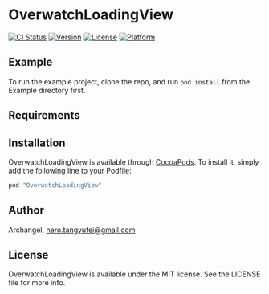 # OverwatchLoadingView

[![CI Status](http://img.shields.io/travis/Archangel/OverwatchLoadingView.svg?style=flat)](https://travis-ci.org/Archangel/OverwatchLoadingView)
[![Version](https://img.shields.io/cocoapods/v/OverwatchLoadingView.svg?style=flat)](http://cocoapods.org/pods/OverwatchLoadingView)
[![License](https://img.shields.io/cocoapods/l/OverwatchLoadingView.svg?style=flat)](http://cocoapods.org/pods/OverwatchLoadingView)
[![Platform](https://img.shields.io/cocoapods/p/OverwatchLoadingView.svg?style=flat)](http://cocoapods.org/pods/OverwatchLoadingView)

## Example

To run the example project, clone the repo, and run `pod install` from the Example directory first.

## Requirements

## Installation

OverwatchLoadingView is available through [CocoaPods](http://cocoapods.org). To install
it, simply add the following line to your Podfile:

```ruby
pod "OverwatchLoadingView"
```

## Author

Archangel, nero.tangyufei@gmail.com

## License

OverwatchLoadingView is available under the MIT license. See the LICENSE file for more info.
